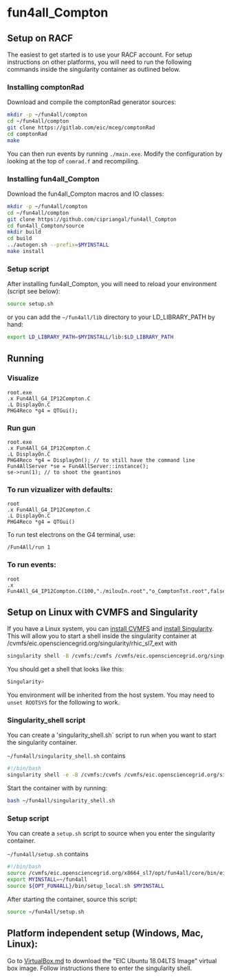 # fun4all_Compton

## Setup on RACF

The easiest to get started is to use your RACF account. For setup instructions on other platforms, you will need to run the following commands inside the singularity container as outlined below.

### Installing comptonRad

Download and compile the comptonRad generator sources:
```bash
mkdir -p ~/fun4all/compton
cd ~/fun4all/compton
git clone https://gitlab.com/eic/mceg/comptonRad
cd comptonRad
make
```
You can then run events by running `./main.exe`. Modify the configuration by looking at the top of `comrad.f` and recompiling.

### Installing fun4all_Compton

Download the fun4all_Compton macros and IO classes:
```bash
mkdir -p ~/fun4all/compton
cd ~/fun4all/compton
git clone https://github.com/cipriangal/fun4all_Compton
cd fun4all_Compton/source
mkdir build
cd build
../autogen.sh --prefix=$MYINSTALL
make install
```

### Setup script

After installing fun4all_Compton, you will need to reload your environment (script see below):
```bash
source setup.sh
```
or you can add the `~/fun4all/lib` directory to your LD_LIBRARY_PATH by hand:
```bash
export LD_LIBRARY_PATH=$MYINSTALL/lib:$LD_LIBRARY_PATH
```

## Running

### Visualize
```
root.exe
.x Fun4All_G4_IP12Compton.C 
.L DisplayOn.C
PHG4Reco *g4 = QTGui();  
```

### Run gun
```
root.exe
.x Fun4All_G4_IP12Compton.C 
.L DisplayOn.C
PHG4Reco *g4 = DisplayOn(); // to still have the command line
Fun4AllServer *se = Fun4AllServer::instance();
se->run(1); // to shoot the geantinos
```

### To run vizualizer with defaults:
```
root
.x Fun4All_G4_IP12Compton.C
.L DisplayOn.C
PHG4Reco *g4 = QTGui()
```
To run test electrons on the G4 terminal, use:
```
/Fun4All/run 1
```

### To run events:
```
root
.x Fun4All_G4_IP12Compton.C(100,"./milouIn.root","o_ComptonTst.root",false,18)
```

## Setup on Linux with CVMFS and Singularity

If you have a Linux system, you can [install CVMFS](https://cvmfs.readthedocs.io/en/stable/cpt-quickstart.html) and [install Singularity](https://sylabs.io/guides/3.0/user-guide/installation.html). This will allow you to start a shell inside the singularity container at /cvmfs/eic.opensciencegrid.org/singularity/rhic_sl7_ext with
```bash
singularity shell -B /cvmfs:/cvmfs /cvmfs/eic.opensciencegrid.org/singularity/rhic_sl7_ext
```
You should get a shell that looks like this:
```bash
Singularity>
```
You environment will be inherited from the host system. You may need to `unset ROOTSYS` for the following to work.

### Singularity_shell script
You can create a 'singularity_shell.sh` script to run when you want to start the singularity container.

`~/fun4all/singularity_shell.sh` contains
```bash
#!/bin/bash
singularity shell -e -B /cvmfs:/cvmfs /cvmfs/eic.opensciencegrid.org/singularity/rhic_sl7_ext
```
Start the container with by running:
```bash
bash ~/fun4all/singularity_shell.sh
```

### Setup script
You can create a `setup.sh` script to source when you enter the singularity container.

`~/fun4all/setup.sh` contains
```bash
#!/bin/bash
source /cvmfs/eic.opensciencegrid.org/x8664_sl7/opt/fun4all/core/bin/eic_setup.sh
export MYINSTALL=~/fun4all
source ${OPT_FUN4ALL}/bin/setup_local.sh $MYINSTALL
```
After starting the container, source this script:
```bash
source ~/fun4all/setup.sh
```

## Platform independent setup (Windows, Mac, Linux):

Go to [VirtualBox.md](https://github.com/eic/Singularity/blob/master/VirtualBox.md) to download the "EIC Ubuntu 18.04LTS Image" virtual box image. Follow instructions there to enter the singularity shell.

